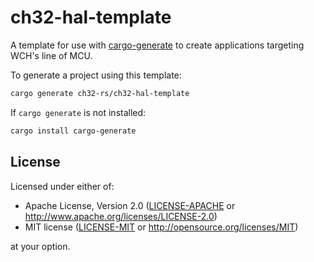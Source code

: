 # ch32-hal-template

A template for use with [cargo-generate](https://github.com/cargo-generate/cargo-generate) to create applications targeting WCH's line of MCU.

To generate a project using this template:

```bash
cargo generate ch32-rs/ch32-hal-template
```

If `cargo generate` is not installed:

```bash
cargo install cargo-generate
```

## License

Licensed under either of:

- Apache License, Version 2.0 ([LICENSE-APACHE](LICENSE-APACHE) or http://www.apache.org/licenses/LICENSE-2.0)
- MIT license ([LICENSE-MIT](LICENSE-MIT) or http://opensource.org/licenses/MIT)

at your option.
